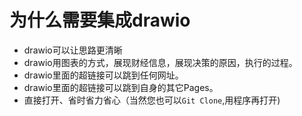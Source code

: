 # 为什么需要集成drawio

- drawio可以让思路更清晰
- drawio用图表的方式，展现财经信息，展现决策的原因，执行的过程。
- drawio里面的超链接可以跳到任何网址。
- drawio里面的超链接可以跳到自身的其它Pages。
- 直接打开、省时省力省心（当然您也可以`Git Clone`,用程序再打开)